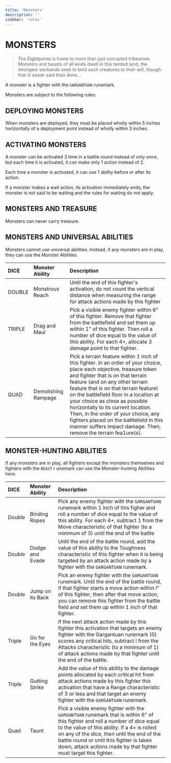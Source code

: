 ```yaml
---
title: 'Monsters'
description: ''
sidebar: 'rules'
---
```

# MONSTERS

> The Eigbtpoints is home to more than just corrupted tribesmen. Monsters and beasts of all kinds dwell in this tainted land; the strongest warbands seek to bind such creatures to their will, though that is easier said than done...

A monster is a fighter with the `GARGANTUAN` runemark.

Monsters are subject to the following rules:

## DEPLOYING MONSTERS

When monsters are deployed, they must be placed wholly within 5 inches horizontally of a deployment point instead of wholly within 3 inches.

## ACTIVATING MONSTERS 

A monster can be activated 3 time in a battle round instead of only once, but each time it is activated, it can make only 1 action instead of 2.

Each time a monster is activated, it can use 1 ability before or after its action.

If a monster makes a wait action, its activation immediately ends; the monster is not said to be waiting and the rules for waiting do not apply.

## MONSTERS AND TREASURE

Monsters can never carry treasure.

## MONSTERS AND UNIVERSAL ABILITIES

Monsters cannot use universal abilities. Instead, if any monsters are in play, they can use the Monster Abilities.

| DICE | Monster Ability | Description |
| :- | :- | :- | 
| DOUBLE | Monstrous Reach | Until the end of this fighter's activation, do not count the vertical distance when measuring the range for attack actions made by this fighter |
| TRIPLE | Drag and Maul | Pick a visible enemy fighter within 6" of this fighter. Remove that fighter from the battlefield and set them up within 1" of this  fighter. Then roll a number of dice equal to the value of this ability. For each 4+, allocate 3 damage point to that fighter. |
| QUAD | Demolishing Rampage | Pick a terrain feature within 1 inch of this fighter. In an order of your choice, place each objective, treasure token and fighter that is on that terrain feature (and on any other terrain feature that is on that terrain feature) on the battlefield floor in a location at your choice as close as possible horizontally to its current location. Then, in the order of your choice, any fighters placed on the battletield in this manner suffers impact damage. Then, remove the terrain fea1ure(s). |


## MONSTER-HUNTING ABILITIES

If any monsters are in play, all fighters except the monsters themselves and fighters with the `BEAST` r unemark can use the Monster-hunting Abilities here.

| DICE | Monster Ability | Description |
| :- | :- | :- |
| Double | Binding Ropes | Pick any enemy fighter with the `GARGANTUAN` runemark within 1 inch of this figher and roll a number of dice equal to the value of this ability. For each 4+, subtract 1 from the Move characteristic of that fighter (to a minimum of 3) until the end of the battle |
| Double | Dodge and Evade | Until the end of the battle round, add the value of this ability to the Toughness characteristic of this fighter when it is being targeted by an attack action made by a fighter with the `GARGANTUAN` runemark. | 
| Double | Jump on its Back | Pick an enemy fighter with the `GARGANTUAN` runemark. Until the end of the battle round, if that fighter starts a move action within l" of this fighter, then after that move action, you can remove this fighter from the battle field and set them up within 1 inch of that fighter. |
| Triple | Go for the Eyes | If the next attack action made by this fighter this activation that targets an enemy fighter with the Gargantuan runemark (0) scores any critical hits, subtract l from the Attacks characteristic (to a minimum of 1) of attack actions made by that fighter until the end of the battle. |
| Triple | Gutting Strike | Add the value of this ability to the damage points allocated by each critical hit from attack actions made by this fighter this activation that have a Range characteristic of 3 or less and that target an enemy fighter with the `GARGANTUAN` runemark. |
| Quad | Taunt | Pick a visible enemy fighter with the `GARGANTUAN` runemark that is within 6" of this fighter and roll a number of dice equal to the value of this ability. If a 4+ is rolled on any of the dice, then until the end of the battle round or until this fighter is taken down, attack actions made by that fighter must target this fighter. |
